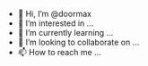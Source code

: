 - 👋 Hi, I’m @doormax
- 👀 I’m interested in ...
- 🌱 I’m currently learning ...
- 💞️ I’m looking to collaborate on ...
- 📫 How to reach me ...

<!---
doormax/doormax is a ✨ special ✨ repository because its `README.md` (this file) appears on your GitHub profile.
You can click the Preview link to take a look at your changes.
--->
